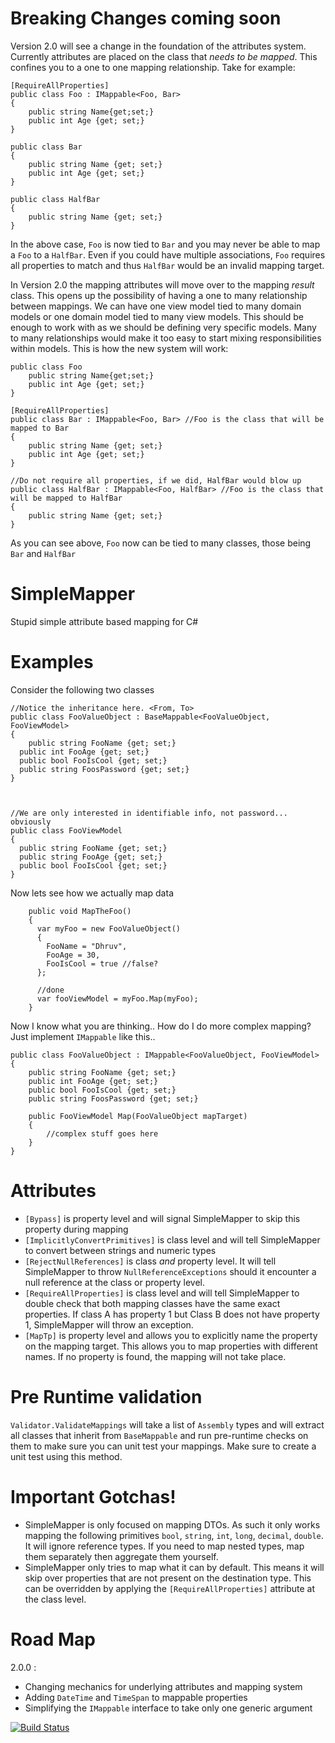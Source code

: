 # Breaking Changes coming soon
Version 2.0 will see a change in the foundation of the attributes system. Currently attributes are placed on the class that *needs to be mapped*. This confines you to a one to one mapping relationship. Take for example:  
  
	[RequireAllProperties]
	public class Foo : IMappable<Foo, Bar>
	{
		public string Name{get;set;}
		public int Age {get; set;}
	}

	public class Bar
	{
		public string Name {get; set;}
		public int Age {get; set;}
	}

	public class HalfBar
	{
		public string Name {get; set;}
	}
	
In the above case, `Foo` is now tied to `Bar` and you may never be able to map a `Foo` to a `HalfBar`. Even if you could have multiple associations, `Foo` requires all properties to match and thus `HalfBar` would be an invalid mapping target. 

In Version 2.0 the mapping attributes will move over to the mapping *result* class. This opens up the possibility of having a one to many relationship between mappings. We can have one view model tied to many domain models or one domain model tied to many view models. This should be enough to work with as we should be defining very specific models. Many to many relationships would make it too easy to start mixing responsibilities within models. This is how the new system will work: 

	public class Foo 
		public string Name{get;set;}
		public int Age {get; set;}
	}

	[RequireAllProperties]
	public class Bar : IMappable<Foo, Bar> //Foo is the class that will be mapped to Bar
	{
		public string Name {get; set;}
		public int Age {get; set;}
	}

	//Do not require all properties, if we did, HalfBar would blow up
	public class HalfBar : IMappable<Foo, HalfBar> //Foo is the class that will be mapped to HalfBar
	{
		public string Name {get; set;}
	}
	
	
As you can see above, `Foo` now can be tied to many classes, those being `Bar` and `HalfBar`

# SimpleMapper
Stupid simple attribute based mapping for C#

# Examples

Consider the following two classes
  
    //Notice the inheritance here. <From, To>
    public class FooValueObject : BaseMappable<FooValueObject, FooViewModel>
    {
	    public string FooName {get; set;}
      public int FooAge {get; set;}
      public bool FooIsCool {get; set;}
      public string FoosPassword {get; set;}
    }



    //We are only interested in identifiable info, not password... obviously
    public class FooViewModel
    {
      public string FooName {get; set;}
      public string FooAge {get; set;}
      public bool FooIsCool {get; set;}
    }

Now lets see how we actually map data  
  
    
        public void MapTheFoo()
        {
          var myFoo = new FooValueObject()
          {
            FooName = "Dhruv",
            FooAge = 30,
            FooIsCool = true //false?
          };

          //done
          var fooViewModel = myFoo.Map(myFoo);
        }  
          
Now I know what you are thinking.. How do I do more complex mapping? Just implement `IMappable` like this..  
  
    public class FooValueObject : IMappable<FooValueObject, FooViewModel>
    {
	    public string FooName {get; set;}
	    public int FooAge {get; set;}
	    public bool FooIsCool {get; set;}
	    public string FoosPassword {get; set;}
	
	    public FooViewModel Map(FooValueObject mapTarget)
	    {
		    //complex stuff goes here
	    }
    }  
    
# Attributes
- `[Bypass]` is property level and will signal SimpleMapper to skip this property during mapping
- `[ImplicitlyConvertPrimitives]` is class level and will tell SimpleMapper to convert between strings and numeric types
- `[RejectNullReferences]` is class *and* property level. It will tell SimpleMapper to throw `NullReferenceExceptions` should it encounter a null reference at the class or property level.
- `[RequireAllProperties]` is class level and will tell SimpleMapper to double check that both mapping classes have the same exact properties. If class A has property 1 but Class B does not have property 1, SimpleMapper will throw an exception.
- `[MapTp]` is property level and allows you to explicitly name the property on the mapping target. This allows you to map properties with different names. If no property is found, the mapping will not take place.

# Pre Runtime validation
`Validator.ValidateMappings` will take a list of `Assembly` types and will extract all classes that inherit from `BaseMappable` and run pre-runtime checks on them to make sure you can unit test your mappings. Make sure to create a unit test using this method.
      
# Important Gotchas!
- SimpleMapper is only focused on mapping DTOs. As such it only works mapping the following primitives `bool`, `string`, `int`, `long`, `decimal`, `double`. It will ignore reference types. If you need to map nested types, map them separately then aggregate them yourself.
- SimpleMapper only tries to map what it can by default. This means it will skip over properties that are not present on the destination type. This can be overridden by applying the `[RequireAllProperties]` attribute at the class level.


# Road Map
2.0.0 :
- Changing mechanics for underlying attributes and mapping system
- Adding `DateTime` and `TimeSpan` to mappable properties
- Simplifying the `IMappable` interface to take only one generic argument



[![Build Status](https://travis-ci.org/AaronLenoir/flaclibsharp.svg?branch=master)](https://travis-ci.org/Adrian10988/SimpleMapper)
